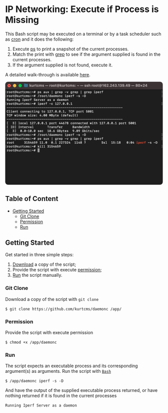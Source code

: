 # IP Networking: Execute if Process is Missing

This Bash script may be executed on a terminal or by a task scheduler such as [cron](https://crontab.guru/) and it does the following:

1. Execute [ps](https://linux.die.net/man/1/ps) to print a snapshot of the current processes.
2. Match the print with [grep](https://linux.die.net/man/1/grep) to see if the argument supplied is found in the current processes.
3. If the argument supplied is not found, execute it.

A detailed walk-through is available [here](https://kurtcms.org/networking-execute-if-process-is-missing/).

<img src="https://github.com/kurtcms/daemonc/blob/master/screenshot.png" width="550">

## Table of Content

- [Getting Started](#getting-started)
  - [Git Clone](#git-clone)
  - [Permission](#permission)
  - [Run](#run)

## Getting Started

Get started in three simple steps:

1. [Download](#git-clone) a copy of the script;
2. Provide the script with execute [permission](#permission);
3. [Run](#run) the script manually.

### Git Clone

Download a copy of the script with `git clone`

```shell
$ git clone https://github.com/kurtcms/daemonc /app/
```

### Permission

Provide the script with execute permission

```shell
$ chmod +x /app/daemonc
```

### Run

The script expects an executable process and its corresponding argument(s) as arguments. Run the script with [`Bash`](https://github.com/python/cpython)

```shell
$ /app/daemonc iperf -s -D
```

And have the output of the supplied executable process returned, or have nothing returned if it is found in the current processes

```
Running Iperf Server as a daemon
```
